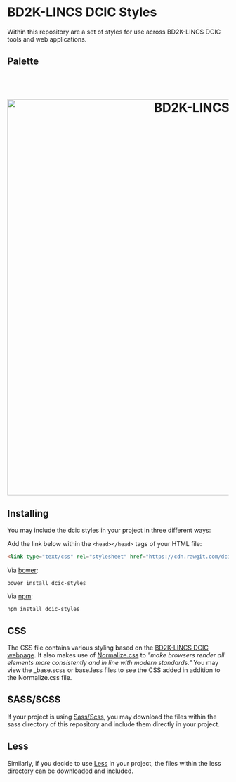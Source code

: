 # BD2K-LINCS DCIC Styles
Within this repository are a set of styles for use across BD2K-LINCS DCIC tools and web applications.

## Palette
<h1 align="center">
 	<br>
 	<img width="900" src="https://cdn.rawgit.com/dcic/dcic-styles/master/dcic-palette.svg" alt="BD2K-LINCS DCIC">
 	<br>
</h1>

## Installing
You may include the dcic styles in your project in three different ways:

Add the link below within the `<head></head>` tags of your HTML file:
 ```HTML
 <link type="text/css" rel="stylesheet" href="https://cdn.rawgit.com/dcic/dcic-styles/master/dcic.min.css">
 ```

Via [bower](http://bower.io/):
```
bower install dcic-styles
```

Via [npm](https://www.npmjs.com/):
```
npm install dcic-styles
```

## CSS
The CSS file contains various styling based on the [BD2K-LINCS DCIC webpage](http://lincs-dcic.org). It also makes use of [Normalize.css](https://necolas.github.io/normalize.css/) to *"make browsers render all elements more consistently and in line with modern standards."* You may view the _base.scss or base.less files to see the CSS added in addition to the Normalize.css file.

## SASS/SCSS
If your project is using [Sass/Scss](http://sass-lang.com/), you may download the files within the sass directory of this repository and include them directly in your project.

## Less
Similarly, if you decide to use [Less](http://lesscss.org/) in your project, the files within the less directory can be downloaded and included.
